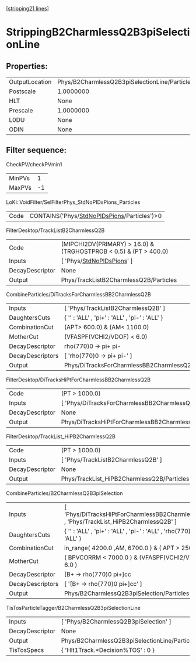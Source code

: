 [[stripping21 lines]](./stripping21-index)

# StrippingB2CharmlessQ2B3piSelectionLine

## Properties:

|                |                                               |
|----------------|-----------------------------------------------|
| OutputLocation | Phys/B2CharmlessQ2B3piSelectionLine/Particles |
| Postscale      | 1.0000000                                     |
| HLT            | None                                          |
| Prescale       | 1.0000000                                     |
| L0DU           | None                                          |
| ODIN           | None                                          |

## Filter sequence:

CheckPV/checkPVmin1

|        |     |
|--------|-----|
| MinPVs | 1   |
| MaxPVs | -1  |

LoKi::VoidFilter/SelFilterPhys_StdNoPIDsPions_Particles

|      |                                                                                              |
|------|----------------------------------------------------------------------------------------------|
| Code | CONTAINS('Phys/[StdNoPIDsPions](./stripping21-commonparticles-stdnopidspions)/Particles')\>0 |

FilterDesktop/TrackListB2CharmlessQ2B

|                 |                                                                             |
|-----------------|-----------------------------------------------------------------------------|
| Code            | (MIPCHI2DV(PRIMARY) \> 16.0) & (TRGHOSTPROB \< 0.5) & (PT \> 400.0)         |
| Inputs          | [ 'Phys/[StdNoPIDsPions](./stripping21-commonparticles-stdnopidspions)' ] |
| DecayDescriptor | None                                                                        |
| Output          | Phys/TrackListB2CharmlessQ2B/Particles                                      |

CombineParticles/DiTracksForCharmlessBB2CharmlessQ2B

|                  |                                                    |
|------------------|----------------------------------------------------|
| Inputs           | [ 'Phys/TrackListB2CharmlessQ2B' ]               |
| DaughtersCuts    | { '' : 'ALL' , 'pi+' : 'ALL' , 'pi-' : 'ALL' }     |
| CombinationCut   | (APT\> 600.0) & (AM\< 1100.0)                      |
| MotherCut        | (VFASPF(VCHI2/VDOF) \< 6.0)                        |
| DecayDescriptor  | rho(770)0 -\> pi+ pi-                              |
| DecayDescriptors | [ 'rho(770)0 -\> pi+ pi-' ]                      |
| Output           | Phys/DiTracksForCharmlessBB2CharmlessQ2B/Particles |

FilterDesktop/DiTracksHiPtForCharmlessBB2CharmlessQ2B

|                 |                                                        |
|-----------------|--------------------------------------------------------|
| Code            | (PT \> 1000.0)                                         |
| Inputs          | [ 'Phys/DiTracksForCharmlessBB2CharmlessQ2B' ]       |
| DecayDescriptor | None                                                   |
| Output          | Phys/DiTracksHiPtForCharmlessBB2CharmlessQ2B/Particles |

FilterDesktop/TrackList_HiPB2CharmlessQ2B

|                 |                                            |
|-----------------|--------------------------------------------|
| Code            | (PT \> 1000.0)                             |
| Inputs          | [ 'Phys/TrackListB2CharmlessQ2B' ]       |
| DecayDescriptor | None                                       |
| Output          | Phys/TrackList_HiPB2CharmlessQ2B/Particles |

CombineParticles/B2CharmlessQ2B3piSelection

|                  |                                                                                           |
|------------------|-------------------------------------------------------------------------------------------|
| Inputs           | [ 'Phys/DiTracksHiPtForCharmlessBB2CharmlessQ2B' , 'Phys/TrackList_HiPB2CharmlessQ2B' ] |
| DaughtersCuts    | { '' : 'ALL' , 'pi+' : 'ALL' , 'pi-' : 'ALL' , 'rho(770)0' : 'ALL' }                      |
| CombinationCut   | in_range( 4200.0 ,AM, 6700.0 ) & ( APT \> 2500.0 )                                        |
| MotherCut        | ( BPVCORRM \< 7000.0 ) & (VFASPF(VCHI2/VDOF) \< 6.0 )                                     |
| DecayDescriptor  | [B+ -\> rho(770)0 pi+]cc                                                                |
| DecayDescriptors | [ '[B+ -\> rho(770)0 pi+]cc' ]                                                        |
| Output           | Phys/B2CharmlessQ2B3piSelection/Particles                                                 |

TisTosParticleTagger/B2CharmlessQ2B3piSelectionLine

|                 |                                               |
|-----------------|-----------------------------------------------|
| Inputs          | [ 'Phys/B2CharmlessQ2B3piSelection' ]       |
| DecayDescriptor | None                                          |
| Output          | Phys/B2CharmlessQ2B3piSelectionLine/Particles |
| TisTosSpecs     | { 'Hlt1Track.\*Decision%TOS' : 0 }            |
